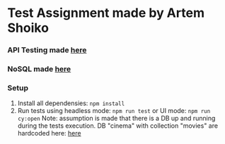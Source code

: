 # Test Assignment made by Artem Shoiko

### API Testing made [here](cypress/integration/closestAsteroids.spec.js)

### NoSQL made [here](cypress/integration/noSQL.spec.js)

### Setup
1. Install all dependensies: `npm install`
2. Run tests using headless mode: `npm run test` or UI mode: `npm run cy:open`
Note: assumption is made that there is a DB up and running during the tests execution. DB "cinema" with collection "movies" are hardcoded here: [here](cypress/plugins/index.js)
